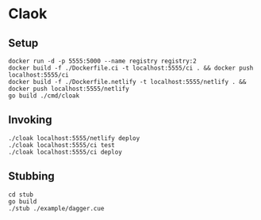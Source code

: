# Claok

## Setup

```console
docker run -d -p 5555:5000 --name registry registry:2
docker build -f ./Dockerfile.ci -t localhost:5555/ci . && docker push localhost:5555/ci
docker build -f ./Dockerfile.netlify -t localhost:5555/netlify . && docker push localhost:5555/netlify
go build ./cmd/cloak
```

## Invoking

```console
./cloak localhost:5555/netlify deploy
./cloak localhost:5555/ci test
./cloak localhost:5555/ci deploy
```

## Stubbing

```console
cd stub
go build
./stub ./example/dagger.cue
```